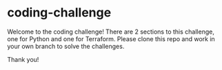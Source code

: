 # coding-challenge

Welcome to the coding challenge!
There are 2 sections to this challenge, one for Python and one for Terraform.
Please clone this repo and work in your own branch to solve the challenges.

Thank you!